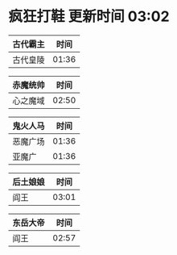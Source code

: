 # 疯狂打鞋 更新时间 03:02

| 古代霸主   | 时间    |
|--------|-------|
| 古代皇陵 | 01:36 |

| 赤魔统帅   | 时间    |
|--------|-------|
| 心之魔域 | 02:50 |

| 鬼火人马   | 时间    |
|--------|-------|
| 恶魔广场 | 01:36 |
| 亚魔广 | 01:36 |

| 后土娘娘   | 时间    |
|--------|-------|
| 阎王 | 03:01 |

| 东岳大帝   | 时间    |
|--------|-------|
| 阎王 | 02:57 |